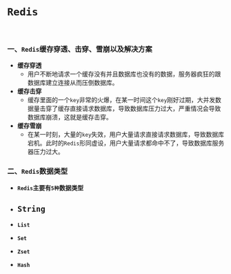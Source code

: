 # `Redis`

<br>

### 一、`Redis`缓存穿透、击穿、雪崩以及解决方案

- **缓存穿透**
  - 用户不断地请求一个缓存没有并且数据库也没有的数据，服务器疯狂的跟数据库建立连接从而压倒数据库。
- **缓存击穿**
  - 缓存里面的一个`key`非常的火爆，在某一时间这个`key`刚好过期，大并发数据量击穿了缓存直接请求数据库，导致数据库压力过大，严重情况会导致数据库崩溃，这就是缓存击穿。
- **缓存雪崩**
  - 在某一时刻，大量的`key`失效，用户大量请求直接请求数据库，导致数据库宕机。此时的`Redis`形同虚设，用户大量请求都命中不了，导致数据库服务器压力过大。

### 二、`Redis`数据类型

- **`Redis`主要有`5种`数据类型**

- **`String`**
  - 
- **`List`**
- **`Set`**
- **`Zset`**
- **`Hash`**

